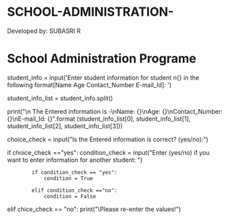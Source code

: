 # SCHOOL-ADMINISTRATION-
Developed by: SUBASRI R

# School Administration Programe

student_info = input('Enter student information for student n{} in the following format[Name Age Contact_Number E-mail_Id]: ')

student_info_list = student_info.split()

print("\n The Entered information is -\nName: {}\nAge: {}\nContact_Number: {}\nE-mail_Id: {}".format (student_info_list[0], student_info_list[1], student_info_list[2], student_info_list[3]))

choice_check = input("Is the Entered information is correct? (yes/no):")

if choice_check =="yes":
			condition_check = input("Enter (yes/no) if you want to enter information for another student: ")
			
			if condition_check == "yes":
				condition = True
			
			elif condition_check =="no":
				condition = False
				
elif chice_check == "no":
			print("\Please re-enter the values!")
			
